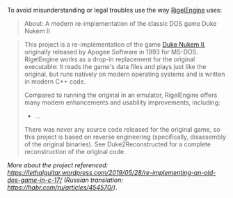 To avoid misunderstanding or legal troubles use the way [RigelEngine](https://github.com/lethal-guitar/RigelEngine) uses:

> About: A modern re-implementation of the classic DOS game Duke Nukem II

> This project is a re-implementation of the game [Duke Nukem II](https://en.wikipedia.org/wiki/Duke_Nukem_II), originally released by Apogee Software in 1993 for MS-DOS. RigelEngine works as a drop-in replacement for the original executable: It reads the game's data files and plays just like the original, but runs natively on modern operating systems and is written in modern C++ code.
>
> Compared to running the original in an emulator, RigelEngine offers many modern enhancements and usability improvements, including:
>
> - ...
>
> There was never any source code released for the original game, so this project is based on reverse engineering (specifically, disassembly of the original binaries). See Duke2Reconstructed for a complete reconstruction of the original code.

*More about the project referenced: https://lethalguitar.wordpress.com/2019/05/28/re-implementing-an-old-dos-game-in-c-17/ (Russian translation: https://habr.com/ru/articles/454570/)*.